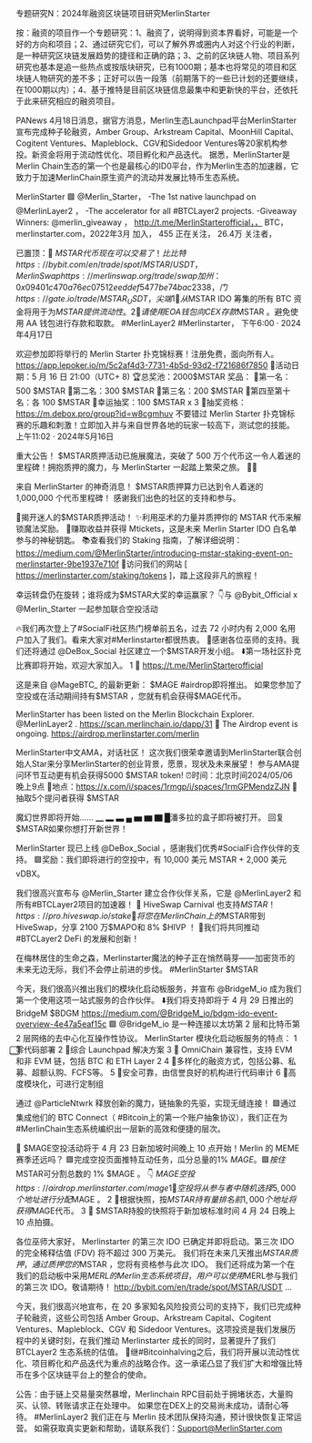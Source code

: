 专题研究N：2024年融资区块链项目研究MerlinStarter


按：融资的项目作一个专题研究：1、融资了，说明得到资本界看好，可能是一个好的方向和项目；2、通过研究它们，可以了解外界或圈内人对这个行业的判断，是一种研究区块链发展趋势的捷径和正确的路；3、之前的区块链人物、项目系列研究也基本是追一些热点或按版块研究，已有1000期；基本也将常见的项目和区块链人物研究的差不多；正好可以告一段落（前期落下的一些已计划的还要继续，在1000期以内）；4、基于推特是目前区块链信息最集中和更新快的平台，还依托于此来研究相应的融资项目。

PANews 4月18日消息，据官方消息，Merlin生态Launchpad平台MerlinStarter宣布完成种子轮融资，Amber Group、Arkstream Capital、MoonHill Capital、Cogitent Ventures、Mapleblock、CGV和Sidedoor Ventures等20家机构参投。新资金将用于流动性优化、项目孵化和产品迭代。
据悉，MerlinStarter是Merlin Chain生态的第一个也是最核心的ID0平台，作为Merlin生态的加速器，它致力于加速MerlinChain原生资产的流动并发展比特币生态系统。

MerlinStarter 🟪
@Merlin_Starter，
-The 1st native launchpad on 
@MerlinLayer2
，
-The accelerator for all #BTCLayer2 projects.
-Giveaway Winners: 
@merlin_giveaway
，
http://t.me/MerlinStarterofficial，，
BTC，merlinstarter.com，2022年3月 加入，
455 正在关注，
26.4万 关注者，


已置顶：🚀 $MSTAR代币现在可以交易了！
比比特
https://bybit.com/en/trade/spot/MSTAR/USDT，
MerlinSwap
https://merlinswap.org/trade/swap
加州：
0x09401c470a76ec07512eeddef5477be74bac2338
，
门
https://gate.io/trade/MSTAR_USDT
，
尖端
1 ⃣从$MSTAR IDO 筹集的所有 BTC 资金将用于为$MSTAR提供流动性。
2 ⃣请使用 EOA 钱包向 CEX 存款$MSTAR 。避免使用 AA 钱包进行存款和取款。 #MerlinLayer2 #Merlinstarter，
下午6:00 · 2024年4月17日

欢迎参加即将举行的 Merlin Starter 扑克锦标赛！注册免费，面向所有人。
https://app.lepoker.io/m/5c2af4d3-7731-4b5d-93d2-f721686f7850
📅活动日期：5 月 16 日 21:00（UTC+ 8)
🏆总奖池：2000$MSTAR
奖品：
🥇第一名：500 $MSTAR
🥈第二名：300 $MSTAR
🥉第三名：200 $MSTAR
🏅第四至第十名：各 100 $MSTAR
🌟幸运抽奖：100 $MSTAR x 3
🌟抽奖资格： https://m.debox.pro/group?id=w8cgmhuv
不要错过 Merlin Starter 扑克锦标赛的乐趣和刺激！立即加入并与来自世界各地的玩家一较高下，测试您的技能。
上午11:02 · 2024年5月16日

重大公告！ $MSTAR质押活动已施展魔法，突破了 500 万个代币这一令人着迷的里程碑！拥抱质押的魔力，与 MerlinStarter 一起踏上繁荣之旅。 🌟🔮 

来自 MerlinStarter 的神奇消息！
$MSTAR质押算力已达到令人着迷的 1,000,000 个代币里程碑！
感谢我们出色的社区的支持和参与。 

🧙揭开迷人的$MSTAR质押活动！
✨利用巫术的力量并质押你的 MSTAR 代币来解锁魔法奖励。
🔑赚取收益并获得 Mtickets，这是未来 Merlin Starter IDO 白名单参与的神秘钥匙。
📚查看我们的 Staking 指南，了解详细说明： https://medium.com/@MerlinStarter/introducing-mstar-staking-event-on-merlinstarter-9be1937e710f
🔮访问我们的网站 [ https://merlinstarter.com/staking/tokens ]，踏上这段非凡的旅程！

幸运转盘仍在旋转；谁将成为$MSTAR大奖的幸运赢家？
👇与
@Bybit_Official
 x 
@Merlin_Starter
一起参加联合空投活动

🔥我们再次登上了#SocialFi社区热门榜单前五名，过去 72 小时内有 2,000 名用户加入了我们。看来大家对#Merlinstarter都很热衷。
💜感谢各位巫师的支持。我们还将通过
@DeBox_Social
社区建立一个$MSTAR开发小组。
⬇️第一场社区扑克比赛即将开始，欢迎大家加入。
1 ⃣ https://t.me/MerlinStarterofficial

这是来自
@MageBTC_
的最新更新： $MAGE #airdrop即将推出。
如果您参加了空投或在活动期间持有$MSTAR ，您就有机会获得$MAGE代币。

MerlinStarter has been listed on the Merlin Blockchain Explorer.  
@MerlinLayer2
. 
https://scan.merlinchain.io/dapp/31
💜 The Airdrop event is ongoing.
https://airdrop.merlinstarter.com/merlin

MerlinStarter中文AMA，对话社区！
这次我们很荣幸邀请到MerlinStarter联合创始人Star来分享MerlinStarter的创业背景，愿景，现状及未来展望！
参与AMA提问环节互动更有机会获得5000 $MSTAR token!
⏰时间：北京时间2024/05/06 晚上9点
🔗地点：https://x.com/i/spaces/1rmgp/i/spaces/1rmGPMendzZJN
🎁抽取5个提问者获得 $MSTAR

魔幻世界即将开始......
▁ ▂ ▃ ▄ ▅ ▆ ▇ █潘多拉的盒子即将被打开。
回复$MSTAR如果你想打开新世界！

MerlinStarter 现已上线
@DeBox_Social
 ，感谢我们优秀#SocialFi合作伙伴的支持。
🟩奖励：我们即将进行的空投中，有 10,000 美元 MSTAR + 2,000 美元 vDBX。

我们很高兴宣布与
@Merlin_Starter
建立合作伙伴关系，它是
@MerlinLayer2
和所有#BTCLayer2项目的加速器！
🐝 HiveSwap Carnival 也支持$MSTAR ！ https://pro.hiveswap.io/stake
🎁将您在 Merlin Chain 上的$MSTAR带到 HiveSwap，分享 2100 万$MAPO和 8% $HIVP ！
🙌我们将共同推动#BTCLayer2 DeFi 的发展和创新！

在梅林居住的生命之森，Merlinstarter魔法的种子正在悄然萌芽——加密货币的未来无边无际，我们不会停止前进的步伐。 #MerlinStarter $MSTAR

今天，我们很高兴推出我们的模块化启动板服务，并宣布
@BridgeM_io
成为我们第一个使用这项一站式服务的合作伙伴。
⬇️我们将支持即将于 4 月 29 日推出的 BridgeM $BDGM https://medium.com/@BridgeM_io/bdgm-ido-event-overview-4e47a5eaf15c
🟩 
@BridgeM_io
是一种连接以太坊第 2 层和比特币第 2 层网络的去中心化互操作性协议。
MerlinStarter 模块化启动板服务的特点：
1 ⃣零代码部署
2 ⃣综合 Launchpad 解决方案
3 ⃣ OmniChain 兼容性，支持 EVM 和非 EVM 链，包括 BTC 和 ETH Layer 2
4 ⃣多样化的融资方式，包括公募、私募、超额认购、FCFS等。
5 ⃣安全可靠，由信誉良好的机构进行代码审计
6 ⃣高度模块化，可进行定制组

通过
@ParticleNtwrk
释放创新的魔力，链抽象的先驱，实现无缝连接！
🟪通过集成他们的 BTC Connect（ #Bitcoin上的第一个账户抽象协议），我们正在为#MerlinChain生态系统编织出一层新的高效和便捷的层次。

🎁 $MAGE空投活动将于 4 月 23 日新加坡时间晚上 10 点开始！Merlin 的 MEME 赛季还远吗？
🟪完成空投页面推特互动任务，瓜分总量的1% $MAGE 。
🟪按住$MSTAR可分割总数的 1% $MAGE 。
👇 $MAGE空投
https://airdrop.merlinstarter.com/mage
1 ⃣空投将从参与者中随机选择5,000个地址进行分配$MAGE 。
2 ⃣根据快照，按$MSTAR持有量排名前 1,000 个地址将获得$MAGE代币。
3 ⃣ $MSTAR持股的快照将于新加坡标准时间 4 月 24 日晚上 10 点拍摄。

各位巫师大家好，
Merlinstarter 的第三次 IDO 已确定并即将启动。第三次 IDO 的完全稀释估值 (FDV) 将不超过 300 万美元。
我们将在未来几天推出$MSTAR质押，通过质押您的$MSTAR ，您将有资格参与此次 IDO。
我们还将成为第一个在我们的启动板中采用$MERL的 Merlin 生态系统项目，用户可以使用$MERL参与我们的第三次 IDO。敬请期待！
http://bybit.com/en/trade/spot/MSTAR/USDT …

今天，我们很高兴地宣布，在 20 多家知名风险投资公司的支持下，我们已完成种子轮融资，这些公司包括 Amber Group、Arkstream Capital、Cogitent Ventures、Mapleblock、CGV 和 Sidedoor Ventures。这项投资是我们发展历程中的关键时刻，在我们推动 Merlinstarter 成长的同时，显著提升了我们 BTCLayer2 生态系统的估值。
🤝继#Bitcoinhalving之后，我们将开展以流动性优化、项目孵化和产品迭代为重点的战略合作。这一承诺凸显了我们扩大和增强比特币在多个区块链平台上的整合的使命。

公告：由于链上交易量突然暴增，Merlinchain RPC目前处于拥堵状态，大量购买、认领、转账请求正在处理中。
如果您在DEX上的交易尚未成功，请耐心等待。 #MerlinLayer2
我们正在与 Merlin 技术团队保持沟通，预计很快恢复正常运营。
如需获取真实更新和帮助，请联系我们：Support@MerlinStarter.com
